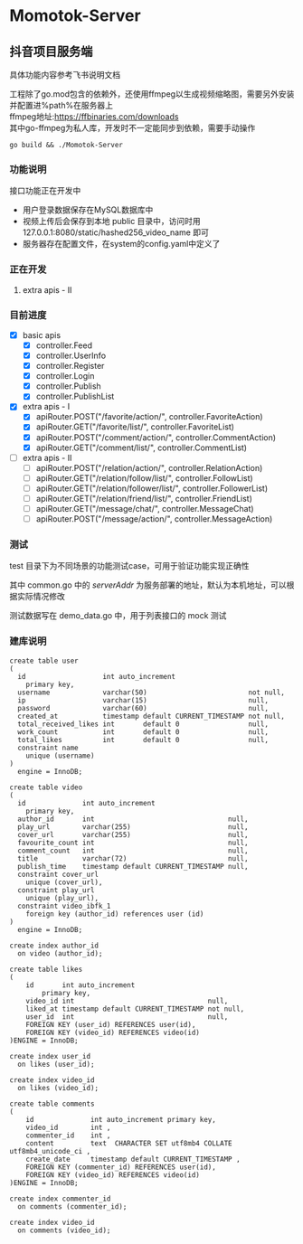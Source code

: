 # Momotok-Server

## 抖音项目服务端

具体功能内容参考飞书说明文档

工程除了go.mod包含的依赖外，还使用ffmpeg以生成视频缩略图，需要另外安装并配置进%path%在服务器上  
ffmpeg地址:https://ffbinaries.com/downloads  
其中go-ffmpeg为私人库，开发时不一定能同步到依赖，需要手动操作

```shell
go build && ./Momotok-Server
```

### 功能说明

接口功能正在开发中

* 用户登录数据保存在MySQL数据库中
* 视频上传后会保存到本地 public 目录中，访问时用 127.0.0.1:8080/static/hashed256_video_name 即可
* 服务器存在配置文件，在system的config.yaml中定义了

### 正在开发
  1. extra apis - II

### 目前进度
- [x] basic apis
  - [x] controller.Feed
  - [x] controller.UserInfo
  - [x] controller.Register
  - [x] controller.Login
  - [x] controller.Publish
  - [x] controller.PublishList
- [x] extra apis - I
  - [x] apiRouter.POST("/favorite/action/", controller.FavoriteAction)
  - [x] apiRouter.GET("/favorite/list/", controller.FavoriteList)
  - [x] apiRouter.POST("/comment/action/", controller.CommentAction)
  - [x] apiRouter.GET("/comment/list/", controller.CommentList)
- [ ] extra apis - II
  - [ ] apiRouter.POST("/relation/action/", controller.RelationAction)
  - [ ] apiRouter.GET("/relation/follow/list/", controller.FollowList)
  - [ ] apiRouter.GET("/relation/follower/list/", controller.FollowerList)
  - [ ] apiRouter.GET("/relation/friend/list/", controller.FriendList)
  - [ ] apiRouter.GET("/message/chat/", controller.MessageChat)
  - [ ] apiRouter.POST("/message/action/", controller.MessageAction) 

### 测试

test 目录下为不同场景的功能测试case，可用于验证功能实现正确性

其中 common.go 中的 _serverAddr_ 为服务部署的地址，默认为本机地址，可以根据实际情况修改

测试数据写在 demo_data.go 中，用于列表接口的 mock 测试

### 建库说明
````mysql
create table user
(
  id                   int auto_increment
    primary key,
  username             varchar(50)                         not null,
  ip                   varchar(15)                         null,
  password             varchar(60)                         null,
  created_at           timestamp default CURRENT_TIMESTAMP not null,
  total_received_likes int       default 0                 null,
  work_count           int       default 0                 null,
  total_likes          int       default 0                 null,
  constraint name
    unique (username)
)
  engine = InnoDB;

create table video
(
  id              int auto_increment
    primary key,
  author_id       int                                 null,
  play_url        varchar(255)                        null,
  cover_url       varchar(255)                        null,
  favourite_count int                                 null,
  comment_count   int                                 null,
  title           varchar(72)                         null,
  publish_time    timestamp default CURRENT_TIMESTAMP null,
  constraint cover_url
    unique (cover_url),
  constraint play_url
    unique (play_url),
  constraint video_ibfk_1
    foreign key (author_id) references user (id)
)
  engine = InnoDB;

create index author_id
  on video (author_id);

create table likes
(
    id       int auto_increment
        primary key,
    video_id int                                 null,
    liked_at timestamp default CURRENT_TIMESTAMP not null,
    user_id  int                                 null,
    FOREIGN KEY (user_id) REFERENCES user(id),
    FOREIGN KEY (video_id) REFERENCES video(id)
)ENGINE = InnoDB;

create index user_id
  on likes (user_id);

create index video_id
  on likes (video_id);

create table comments
(
    id              int auto_increment primary key,
    video_id        int ,
    commenter_id    int ,
    content         text  CHARACTER SET utf8mb4 COLLATE utf8mb4_unicode_ci ,
    create_date     timestamp default CURRENT_TIMESTAMP ,
    FOREIGN KEY (commenter_id) REFERENCES user(id),
    FOREIGN KEY (video_id) REFERENCES video(id)
)ENGINE = InnoDB;

create index commenter_id
  on comments (commenter_id);

create index video_id
  on comments (video_id);
````